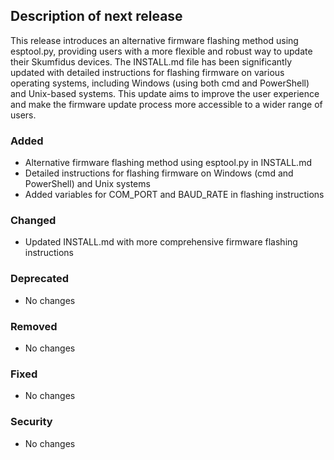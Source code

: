## Description of next release

This release introduces an alternative firmware flashing method using esptool.py, providing users with a more flexible and robust way to update their Skumfidus devices. The INSTALL.md file has been significantly updated with detailed instructions for flashing firmware on various operating systems, including Windows (using both cmd and PowerShell) and Unix-based systems. This update aims to improve the user experience and make the firmware update process more accessible to a wider range of users.

### Added
- Alternative firmware flashing method using esptool.py in INSTALL.md
- Detailed instructions for flashing firmware on Windows (cmd and PowerShell) and Unix systems
- Added variables for COM_PORT and BAUD_RATE in flashing instructions

### Changed
- Updated INSTALL.md with more comprehensive firmware flashing instructions

### Deprecated
- No changes

### Removed
- No changes

### Fixed
- No changes

### Security
- No changes
